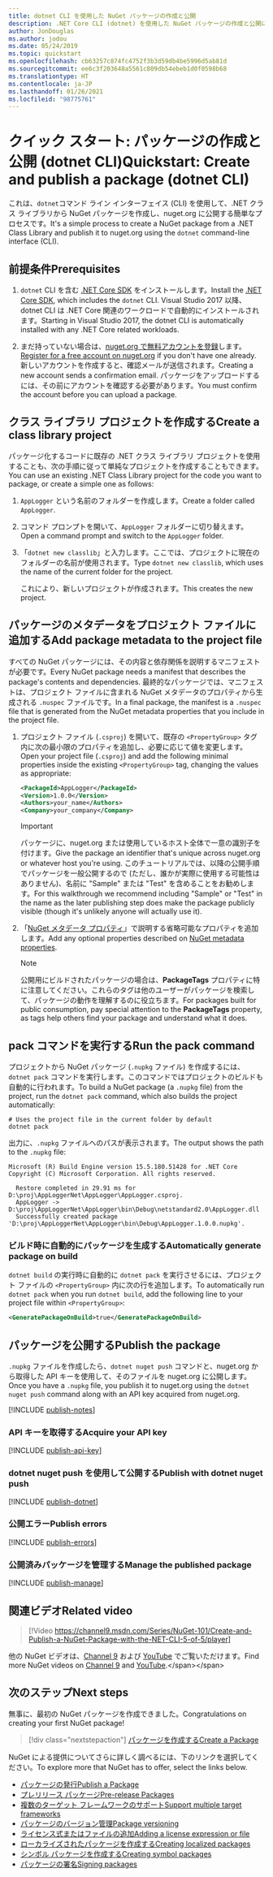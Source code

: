 ```yaml
---
title: dotnet CLI を使用した NuGet パッケージの作成と公開
description: .NET Core CLI (dotnet) を使用した NuGet パッケージの作成と公開に関するチュートリアル。
author: JonDouglas
ms.author: jodou
ms.date: 05/24/2019
ms.topic: quickstart
ms.openlocfilehash: cb63257c874fc4752f3b3d59db4be5996d5ab81d
ms.sourcegitcommit: ee6c3f203648a5561c809db54ebeb1d0f0598b68
ms.translationtype: HT
ms.contentlocale: ja-JP
ms.lasthandoff: 01/26/2021
ms.locfileid: "98775761"
---
```

# <a name="quickstart-create-and-publish-a-package-dotnet-cli"></a><span data-ttu-id="9ac39-103">クイック スタート: パッケージの作成と公開 (dotnet CLI)</span><span class="sxs-lookup"><span data-stu-id="9ac39-103">Quickstart: Create and publish a package (dotnet CLI)</span></span>

<span data-ttu-id="9ac39-104">これは、`dotnet`コマンド ライン インターフェイス (CLI) を使用して、.NET クラス ライブラリから NuGet パッケージを作成し、nuget.org に公開する簡単なプロセスです。</span><span class="sxs-lookup"><span data-stu-id="9ac39-104">It's a simple process to create a NuGet package from a .NET Class Library and publish it to nuget.org using the `dotnet` command-line interface (CLI).</span></span>

## <a name="prerequisites"></a><span data-ttu-id="9ac39-105">前提条件</span><span class="sxs-lookup"><span data-stu-id="9ac39-105">Prerequisites</span></span>

1. <span data-ttu-id="9ac39-106">`dotnet` CLI を含む [.NET Core SDK](https://www.microsoft.com/net/download/) をインストールします。</span><span class="sxs-lookup"><span data-stu-id="9ac39-106">Install the [.NET Core SDK](https://www.microsoft.com/net/download/), which includes the `dotnet` CLI.</span></span> <span data-ttu-id="9ac39-107">Visual Studio 2017 以降、dotnet CLI は .NET Core 関連のワークロードで自動的にインストールされます。</span><span class="sxs-lookup"><span data-stu-id="9ac39-107">Starting in Visual Studio 2017, the dotnet CLI is automatically installed with any .NET Core related workloads.</span></span>

1. <span data-ttu-id="9ac39-108">まだ持っていない場合は、[nuget.org で無料アカウントを登録](https://www.nuget.org/users/account/LogOn?returnUrl=%2F)します。</span><span class="sxs-lookup"><span data-stu-id="9ac39-108">[Register for a free account on nuget.org](https://www.nuget.org/users/account/LogOn?returnUrl=%2F) if you don't have one already.</span></span> <span data-ttu-id="9ac39-109">新しいアカウントを作成すると、確認メールが送信されます。</span><span class="sxs-lookup"><span data-stu-id="9ac39-109">Creating a new account sends a confirmation email.</span></span> <span data-ttu-id="9ac39-110">パッケージをアップロードするには、その前にアカウントを確認する必要があります。</span><span class="sxs-lookup"><span data-stu-id="9ac39-110">You must confirm the account before you can upload a package.</span></span>

## <a name="create-a-class-library-project"></a><span data-ttu-id="9ac39-111">クラス ライブラリ プロジェクトを作成する</span><span class="sxs-lookup"><span data-stu-id="9ac39-111">Create a class library project</span></span>

<span data-ttu-id="9ac39-112">パッケージ化するコードに既存の .NET クラス ライブラリ プロジェクトを使用することも、次の手順に従って単純なプロジェクトを作成することもできます。</span><span class="sxs-lookup"><span data-stu-id="9ac39-112">You can use an existing .NET Class Library project for the code you want to package, or create a simple one as follows:</span></span>

1. <span data-ttu-id="9ac39-113">`AppLogger` という名前のフォルダーを作成します。</span><span class="sxs-lookup"><span data-stu-id="9ac39-113">Create a folder called `AppLogger`.</span></span>

1. <span data-ttu-id="9ac39-114">コマンド プロンプトを開いて、`AppLogger` フォルダーに切り替えます。</span><span class="sxs-lookup"><span data-stu-id="9ac39-114">Open a command prompt and switch to the `AppLogger` folder.</span></span>

1. <span data-ttu-id="9ac39-115">「`dotnet new classlib`」と入力します。ここでは、プロジェクトに現在のフォルダーの名前が使用されます。</span><span class="sxs-lookup"><span data-stu-id="9ac39-115">Type `dotnet new classlib`, which uses the name of the current folder for the project.</span></span>

   <span data-ttu-id="9ac39-116">これにより、新しいプロジェクトが作成されます。</span><span class="sxs-lookup"><span data-stu-id="9ac39-116">This creates the new project.</span></span>

## <a name="add-package-metadata-to-the-project-file"></a><span data-ttu-id="9ac39-117">パッケージのメタデータをプロジェクト ファイルに追加する</span><span class="sxs-lookup"><span data-stu-id="9ac39-117">Add package metadata to the project file</span></span>

<span data-ttu-id="9ac39-118">すべての NuGet パッケージには、その内容と依存関係を説明するマニフェストが必要です。</span><span class="sxs-lookup"><span data-stu-id="9ac39-118">Every NuGet package needs a manifest that describes the package's contents and dependencies.</span></span> <span data-ttu-id="9ac39-119">最終的なパッケージでは、マニフェストは、プロジェクト ファイルに含まれる NuGet メタデータのプロパティから生成される `.nuspec` ファイルです。</span><span class="sxs-lookup"><span data-stu-id="9ac39-119">In a final package, the manifest is a `.nuspec` file that is generated from the NuGet metadata properties that you include in the project file.</span></span>

1. <span data-ttu-id="9ac39-120">プロジェクト ファイル (`.csproj`) を開いて、既存の `<PropertyGroup>` タグ内に次の最小限のプロパティを追加し、必要に応じて値を変更します。</span><span class="sxs-lookup"><span data-stu-id="9ac39-120">Open your project file (`.csproj`) and add the following minimal properties inside the existing `<PropertyGroup>` tag, changing the values as appropriate:</span></span>

    ```xml
    <PackageId>AppLogger</PackageId>
    <Version>1.0.0</Version>
    <Authors>your_name</Authors>
    <Company>your_company</Company>
    ```

    > [!Important]
    > <span data-ttu-id="9ac39-121">パッケージに、nuget.org または使用しているホスト全体で一意の識別子を付けます。</span><span class="sxs-lookup"><span data-stu-id="9ac39-121">Give the package an identifier that's unique across nuget.org or whatever host you're using.</span></span> <span data-ttu-id="9ac39-122">このチュートリアルでは、以降の公開手順でパッケージを一般公開するので (ただし、誰かが実際に使用する可能性はありません)、名前に "Sample" または "Test" を含めることをお勧めします。</span><span class="sxs-lookup"><span data-stu-id="9ac39-122">For this walkthrough we recommend including "Sample" or "Test" in the name as the later publishing step does make the package publicly visible (though it's unlikely anyone will actually use it).</span></span>

1. <span data-ttu-id="9ac39-123">「[NuGet メタデータ プロパティ](/dotnet/core/tools/csproj#nuget-metadata-properties)」で説明する省略可能なプロパティを追加します。</span><span class="sxs-lookup"><span data-stu-id="9ac39-123">Add any optional properties described on [NuGet metadata properties](/dotnet/core/tools/csproj#nuget-metadata-properties).</span></span>

    > [!Note]
    > <span data-ttu-id="9ac39-124">公開用にビルドされたパッケージの場合は、**PackageTags** プロパティに特に注意してください。これらのタグは他のユーザーがパッケージを検索して、パッケージの動作を理解するのに役立ちます。</span><span class="sxs-lookup"><span data-stu-id="9ac39-124">For packages built for public consumption, pay special attention to the **PackageTags** property, as tags help others find your package and understand what it does.</span></span>

## <a name="run-the-pack-command"></a><span data-ttu-id="9ac39-125">pack コマンドを実行する</span><span class="sxs-lookup"><span data-stu-id="9ac39-125">Run the pack command</span></span>

<span data-ttu-id="9ac39-126">プロジェクトから NuGet パッケージ (`.nupkg` ファイル) を作成するには、`dotnet pack` コマンドを実行します。このコマンドではプロジェクトのビルドも自動的に行われます。</span><span class="sxs-lookup"><span data-stu-id="9ac39-126">To build a NuGet package (a `.nupkg` file) from the project, run the `dotnet pack` command, which also builds the project automatically:</span></span>

```dotnetcli
# Uses the project file in the current folder by default
dotnet pack
```

<span data-ttu-id="9ac39-127">出力に、`.nupkg` ファイルへのパスが表示されます。</span><span class="sxs-lookup"><span data-stu-id="9ac39-127">The output shows the path to the `.nupkg` file:</span></span>

```output
Microsoft (R) Build Engine version 15.5.180.51428 for .NET Core
Copyright (C) Microsoft Corporation. All rights reserved.

  Restore completed in 29.91 ms for D:\proj\AppLoggerNet\AppLogger\AppLogger.csproj.
  AppLogger -> D:\proj\AppLoggerNet\AppLogger\bin\Debug\netstandard2.0\AppLogger.dll
  Successfully created package 'D:\proj\AppLoggerNet\AppLogger\bin\Debug\AppLogger.1.0.0.nupkg'.
```

### <a name="automatically-generate-package-on-build"></a><span data-ttu-id="9ac39-128">ビルド時に自動的にパッケージを生成する</span><span class="sxs-lookup"><span data-stu-id="9ac39-128">Automatically generate package on build</span></span>

<span data-ttu-id="9ac39-129">`dotnet build` の実行時に自動的に `dotnet pack` を実行させるには、プロジェクト ファイルの `<PropertyGroup>` 内に次の行を追加します。</span><span class="sxs-lookup"><span data-stu-id="9ac39-129">To automatically run `dotnet pack` when you run `dotnet build`, add the following line to your project file within `<PropertyGroup>`:</span></span>

```xml
<GeneratePackageOnBuild>true</GeneratePackageOnBuild>
```

## <a name="publish-the-package"></a><span data-ttu-id="9ac39-130">パッケージを公開する</span><span class="sxs-lookup"><span data-stu-id="9ac39-130">Publish the package</span></span>

<span data-ttu-id="9ac39-131">`.nupkg` ファイルを作成したら、`dotnet nuget push` コマンドと、nuget.org から取得した API キーを使用して、そのファイルを nuget.org に公開します。</span><span class="sxs-lookup"><span data-stu-id="9ac39-131">Once you have a `.nupkg` file, you publish it to nuget.org using the `dotnet nuget push` command along with an API key acquired from nuget.org.</span></span>

[!INCLUDE [publish-notes](includes/publish-notes.md)]

### <a name="acquire-your-api-key"></a><span data-ttu-id="9ac39-132">API キーを取得する</span><span class="sxs-lookup"><span data-stu-id="9ac39-132">Acquire your API key</span></span>

[!INCLUDE [publish-api-key](includes/publish-api-key.md)]

### <a name="publish-with-dotnet-nuget-push"></a><span data-ttu-id="9ac39-133">dotnet nuget push を使用して公開する</span><span class="sxs-lookup"><span data-stu-id="9ac39-133">Publish with dotnet nuget push</span></span>

[!INCLUDE [publish-dotnet](includes/publish-dotnet.md)]

### <a name="publish-errors"></a><span data-ttu-id="9ac39-134">公開エラー</span><span class="sxs-lookup"><span data-stu-id="9ac39-134">Publish errors</span></span>

[!INCLUDE [publish-errors](includes/publish-errors.md)]

### <a name="manage-the-published-package"></a><span data-ttu-id="9ac39-135">公開済みパッケージを管理する</span><span class="sxs-lookup"><span data-stu-id="9ac39-135">Manage the published package</span></span>

[!INCLUDE [publish-manage](includes/publish-manage.md)]

## <a name="related-video"></a><span data-ttu-id="9ac39-136">関連ビデオ</span><span class="sxs-lookup"><span data-stu-id="9ac39-136">Related video</span></span>

> [!Video https://channel9.msdn.com/Series/NuGet-101/Create-and-Publish-a-NuGet-Package-with-the-NET-CLI-5-of-5/player]

<span data-ttu-id="9ac39-137">他の NuGet ビデオは、[Channel 9](https://channel9.msdn.com/Series/NuGet-101) および [YouTube](https://www.youtube.com/playlist?list=PLdo4fOcmZ0oVLvfkFk8O9h6v2Dcdh2bh_) でご覧いただけます。</span><span class="sxs-lookup"><span data-stu-id="9ac39-137">Find more NuGet videos on [Channel 9](https://channel9.msdn.com/Series/NuGet-101) and [YouTube](https://www.youtube.com/playlist?list=PLdo4fOcmZ0oVLvfkFk8O9h6v2Dcdh2bh_).</span></span>

## <a name="next-steps"></a><span data-ttu-id="9ac39-138">次のステップ</span><span class="sxs-lookup"><span data-stu-id="9ac39-138">Next steps</span></span>

<span data-ttu-id="9ac39-139">無事に、最初の NuGet パッケージを作成できました。</span><span class="sxs-lookup"><span data-stu-id="9ac39-139">Congratulations on creating your first NuGet package!</span></span>

> [!div class="nextstepaction"]
> [<span data-ttu-id="9ac39-140">パッケージを作成する</span><span class="sxs-lookup"><span data-stu-id="9ac39-140">Create a Package</span></span>](../create-packages/creating-a-package-dotnet-cli.md)

<span data-ttu-id="9ac39-141">NuGet による提供についてさらに詳しく調べるには、下のリンクを選択してください。</span><span class="sxs-lookup"><span data-stu-id="9ac39-141">To explore more that NuGet has to offer, select the links below.</span></span>

- [<span data-ttu-id="9ac39-142">パッケージの発行</span><span class="sxs-lookup"><span data-stu-id="9ac39-142">Publish a Package</span></span>](../nuget-org/publish-a-package.md)
- [<span data-ttu-id="9ac39-143">プレリリース パッケージ</span><span class="sxs-lookup"><span data-stu-id="9ac39-143">Pre-release Packages</span></span>](../create-packages/Prerelease-Packages.md)
- [<span data-ttu-id="9ac39-144">複数のターゲット フレームワークのサポート</span><span class="sxs-lookup"><span data-stu-id="9ac39-144">Support multiple target frameworks</span></span>](../create-packages/multiple-target-frameworks-project-file.md)
- [<span data-ttu-id="9ac39-145">パッケージのバージョン管理</span><span class="sxs-lookup"><span data-stu-id="9ac39-145">Package versioning</span></span>](../concepts/package-versioning.md)
- [<span data-ttu-id="9ac39-146">ライセンス式またはファイルの追加</span><span class="sxs-lookup"><span data-stu-id="9ac39-146">Adding a license expression or file</span></span>](../reference/msbuild-targets.md#packing-a-license-expression-or-a-license-file)
- [<span data-ttu-id="9ac39-147">ローカライズされたパッケージを作成する</span><span class="sxs-lookup"><span data-stu-id="9ac39-147">Creating localized packages</span></span>](../create-packages/creating-localized-packages.md)
- [<span data-ttu-id="9ac39-148">シンボル パッケージを作成する</span><span class="sxs-lookup"><span data-stu-id="9ac39-148">Creating symbol packages</span></span>](../create-packages/symbol-packages-snupkg.md)
- [<span data-ttu-id="9ac39-149">パッケージの署名</span><span class="sxs-lookup"><span data-stu-id="9ac39-149">Signing packages</span></span>](../create-packages/Sign-a-package.md)
